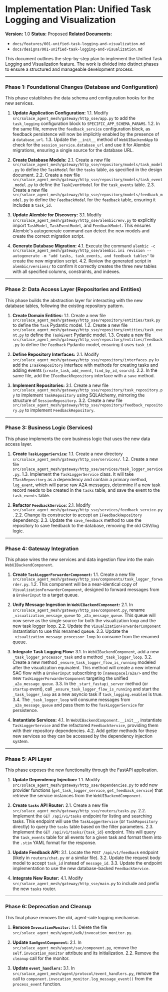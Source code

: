 # Implementation Plan: Unified Task Logging and Visualization

**Version:** 1.0
**Status:** Proposed
**Related Documents:**
- `docs/features/001-unified-task-logging-and-visualization.md`
- `docs/designs/001-unified-task-logging-and-visualization.md`

This document outlines the step-by-step plan to implement the Unified Task Logging and Visualization feature. The work is divided into distinct phases to ensure a structured and manageable development process.

---

### Phase 1: Foundational Changes (Database and Configuration)

This phase establishes the data schema and configuration hooks for the new services.

1.  **Update Application Configuration:**
    1.1. Modify `src/solace_agent_mesh/gateway/http_sse/app.py` to add the `task_logging` configuration block to `SPECIFIC_APP_SCHEMA_PARAMS`.
    1.2. In the same file, remove the `feedback_service` configuration block, as feedback persistence will now be implicitly enabled by the presence of a `database_url`.
    1.3. Update the `__init__` method of `WebUIBackendApp` to check for the `session_service.database_url` and use it for Alembic migrations, ensuring a single source for the database URL.

2.  **Create Database Models:**
    2.1. Create a new file `src/solace_agent_mesh/gateway/http_sse/repository/models/task_model.py` to define the `TaskModel` for the `tasks` table, as specified in the design document.
    2.2. Create a new file `src/solace_agent_mesh/gateway/http_sse/repository/models/task_event_model.py` to define the `TaskEventModel` for the `task_events` table.
    2.3. Create a new file `src/solace_agent_mesh/gateway/http_sse/repository/models/feedback_model.py` to define the `FeedbackModel` for the `feedback` table, ensuring it includes a `task_id`.

3.  **Update Alembic for Discovery:**
    3.1. Modify `src/solace_agent_mesh/gateway/http_sse/alembic/env.py` to explicitly import `TaskModel`, `TaskEventModel`, and `FeedbackModel`. This ensures Alembic's autogenerate command can detect the new models and create the correct migration script.

4.  **Generate Database Migration:**
    4.1. Execute the command `alembic -c src/solace_agent_mesh/gateway/http_sse/alembic.ini revision --autogenerate -m "add tasks, task_events, and feedback tables"` to create the new migration script.
    4.2. Review the generated script in `alembic/versions/` to confirm it correctly creates the three new tables with all specified columns, constraints, and indexes.

---

### Phase 2: Data Access Layer (Repositories and Entities)

This phase builds the abstraction layer for interacting with the new database tables, following the existing repository pattern.

1.  **Create Domain Entities:**
    1.1. Create a new file `src/solace_agent_mesh/gateway/http_sse/repository/entities/task.py` to define the `Task` Pydantic model.
    1.2. Create a new file `src/solace_agent_mesh/gateway/http_sse/repository/entities/task_event.py` to define the `TaskEvent` Pydantic model.
    1.3. Create a new file `src/solace_agent_mesh/gateway/http_sse/repository/entities/feedback.py` to define the `Feedback` Pydantic model, ensuring it uses `task_id`.

2.  **Define Repository Interfaces:**
    2.1. Modify `src/solace_agent_mesh/gateway/http_sse/repository/interfaces.py` to add the `ITaskRepository` interface with methods for creating tasks and adding events (`create_task`, `add_event`, `find_by_id`, `search`).
    2.2. In the same file, add the `IFeedbackRepository` interface with a `save` method.

3.  **Implement Repositories:**
    3.1. Create a new file `src/solace_agent_mesh/gateway/http_sse/repository/task_repository.py` to implement `TaskRepository` using SQLAlchemy, mirroring the structure of `SessionRepository`.
    3.2. Create a new file `src/solace_agent_mesh/gateway/http_sse/repository/feedback_repository.py` to implement `FeedbackRepository`.

---

### Phase 3: Business Logic (Services)

This phase implements the core business logic that uses the new data access layer.

1.  **Create `TaskLoggerService`:**
    1.1. Create a new directory `src/solace_agent_mesh/gateway/http_sse/services/`.
    1.2. Create a new file `src/solace_agent_mesh/gateway/http_sse/services/task_logger_service.py`.
    1.3. Implement the `TaskLoggerService` class. It will take `ITaskRepository` as a dependency and contain a primary method, `log_event`, which will parse raw A2A messages, determine if a new task record needs to be created in the `tasks` table, and save the event to the `task_events` table.

2.  **Refactor `FeedbackService`:**
    2.1. Modify `src/solace_agent_mesh/gateway/http_sse/services/feedback_service.py`.
    2.2. Change its constructor to accept an `IFeedbackRepository` dependency.
    2.3. Update the `save_feedback` method to use the repository to save feedback to the database, removing the old CSV/log logic.

---

### Phase 4: Gateway Integration

This phase wires the new services and data ingestion flow into the main `WebUIBackendComponent`.

1.  **Create `TaskLoggerForwarderComponent`:**
    1.1. Create a new file `src/solace_agent_mesh/gateway/http_sse/components/task_logger_forwarder.py`.
    1.2. This component will be a near-identical copy of `VisualizationForwarderComponent`, designed to forward messages from a `BrokerInput` to a target queue.

2.  **Unify Message Ingestion in `WebUIBackendComponent`:**
    2.1. In `src/solace_agent_mesh/gateway/http_sse/component.py`, rename `_visualization_message_queue` to `_a2a_message_queue`. This queue will now serve as the single source for both the visualization loop and the new task logger loop.
    2.2. Update the `VisualizationForwarderComponent` instantiation to use this renamed queue.
    2.3. Update the `_visualization_message_processor_loop` to consume from the renamed queue.

3.  **Integrate Task Logging Flow:**
    3.1. In `WebUIBackendComponent`, add a new `_task_logger_processor_task` and a method `_task_logger_loop`.
    3.2. Create a new method `_ensure_task_logger_flow_is_running` modeled after the visualization equivalent. This method will create a new internal SAC flow with a `BrokerInput` subscribing to `[namespace]/a2a/>` and the new `TaskLoggerForwarderComponent` targeting the unified `_a2a_message_queue`.
    3.3. In the `_start_fastapi_server` method (or `startup` event), call `_ensure_task_logger_flow_is_running` and start the `_task_logger_loop` as a new asyncio task if `task_logging.enabled` is true.
    3.4. The `_task_logger_loop` will consume messages from `_a2a_message_queue` and pass them to the `TaskLoggerService` for persistence.

4.  **Instantiate Services:**
    4.1. In `WebUIBackendComponent.__init__`, instantiate `TaskLoggerService` and the refactored `FeedbackService`, providing them with their repository dependencies.
    4.2. Add getter methods for these new services so they can be accessed by the dependency injection system.

---

### Phase 5: API Layer

This phase exposes the new functionality through the FastAPI application.

1.  **Update Dependency Injection:**
    1.1. Modify `src/solace_agent_mesh/gateway/http_sse/dependencies.py` to add new provider functions (`get_task_logger_service`, `get_feedback_service`) that retrieve the service instances from the `WebUIBackendComponent`.

2.  **Create `tasks` API Router:**
    2.1. Create a new file `src/solace_agent_mesh/gateway/http_sse/routers/tasks.py`.
    2.2. Implement the `GET /api/v1/tasks` endpoint for listing and searching tasks. This endpoint will use the `TaskLoggerService` (or `TaskRepository` directly) to query the `tasks` table based on the filter parameters.
    2.3. Implement the `GET /api/v1/tasks/{task_id}` endpoint. This will query the `task_events` table for all events for a given task and format them into the `.stim` YAML format for the response.

3.  **Update Feedback API:**
    3.1. Locate the `POST /api/v1/feedback` endpoint (likely in `routers/chat.py` or a similar file).
    3.2. Update the request body model to accept `task_id` instead of `message_id`.
    3.3. Update the endpoint implementation to use the new database-backed `FeedbackService`.

4.  **Integrate New Router:**
    4.1. Modify `src/solace_agent_mesh/gateway/http_sse/main.py` to include and prefix the new `tasks` router.

---

### Phase 6: Deprecation and Cleanup

This final phase removes the old, agent-side logging mechanism.

1.  **Remove `InvocationMonitor`:**
    1.1. Delete the file `src/solace_agent_mesh/agent/adk/invocation_monitor.py`.

2.  **Update `SamAgentComponent`:**
    2.1. In `src/solace_agent_mesh/agent/sac/component.py`, remove the `self.invocation_monitor` attribute and its initialization.
    2.2. Remove the `cleanup` call for the monitor.

3.  **Update `event_handlers`:**
    3.1. In `src/solace_agent_mesh/agent/protocol/event_handlers.py`, remove the call to `component.invocation_monitor.log_message_event()` from the `process_event` function.
